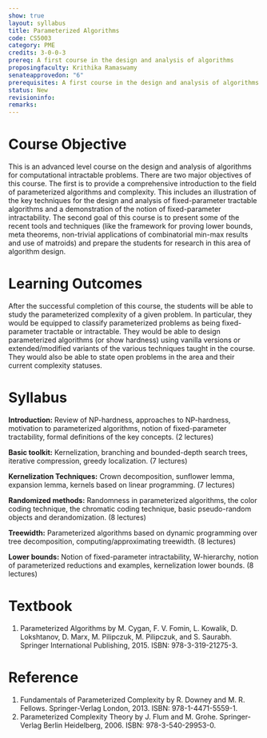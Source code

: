 ```yaml
---
show: true
layout: syllabus
title: Parameterized Algorithms
code: CS5003
category: PME
credits: 3-0-0-3
prereq: A first course in the design and analysis of algorithms
proposingfaculty: Krithika Ramaswamy
senateapprovedon: "6"
prerequisites: A first course in the design and analysis of algorithms
status: New
revisioninfo:
remarks:
---
```


# Course Objective

This is an advanced level course on the design and analysis of
algorithms for computational intractable problems. There are two major
objectives of this course. The first is to provide a comprehensive
introduction to the field of parameterized algorithms and complexity.
This includes an illustration of the key techniques for the design and
analysis of fixed-parameter tractable algorithms and a demonstration of
the notion of fixed-parameter intractability. The second goal of this
course is to present some of the recent tools and techniques (like the
framework for proving lower bounds, meta theorems, non-trivial
applications of combinatorial min-max results and use of matroids) and
prepare the students for research in this area of algorithm design.

# Learning Outcomes

After the successful completion of this course, the students will be
able to study the parameterized complexity of a given problem. In
particular, they would be equipped to classify parameterized problems as
being fixed-parameter tractable or intractable. They would be able to
design parameterized algorithms (or show hardness) using vanilla
versions or extended/modified variants of the various techniques taught
in the course. They would also be able to state open problems in the
area and their current complexity statuses.


# Syllabus

**Introduction:** Review of NP-hardness, approaches to NP-hardness, motivation to parameterized algorithms, notion of fixed-parameter tractability, formal definitions of the key concepts.  (2 lectures)

**Basic toolkit:** Kernelization, branching and bounded-depth search trees, iterative compression, greedy localization. (7 lectures)

**Kernelization Techniques:** Crown decomposition, sunflower lemma, expansion lemma, kernels based on linear programming. (7 lectures)           

**Randomized methods:** Randomness in parameterized algorithms, the color coding technique, the chromatic coding technique, basic pseudo-random objects and derandomization.  (8 lectures)

**Treewidth:** Parameterized algorithms based on dynamic programming over tree decomposition, computing/approximating treewidth. (8 lectures)

**Lower bounds:** Notion of fixed-parameter intractability, W-hierarchy, notion of parameterized reductions and examples, kernelization lower bounds. (8 lectures)

# Textbook

1.  Parameterized Algorithms by M. Cygan, F. V. Fomin, L. Kowalik, D.
    Lokshtanov, D. Marx, M. Pilipczuk, M. Pilipczuk, and S. Saurabh.
    Springer International Publishing, 2015. ISBN: 978-3-319-21275-3.

# Reference

1.  Fundamentals of Parameterized Complexity by R. Downey and M. R.
    Fellows. Springer-Verlag London, 2013. ISBN: 978-1-4471-5559-1.
2.  Parameterized Complexity Theory by J. Flum and M. Grohe.
    Springer-Verlag Berlin Heidelberg, 2006. ISBN: 978-3-540-29953-0.


